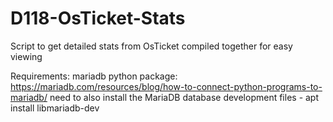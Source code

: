 # D118-OsTicket-Stats

Script to get detailed stats from OsTicket compiled together for easy viewing

Requirements:
  mariadb python package: https://mariadb.com/resources/blog/how-to-connect-python-programs-to-mariadb/
    need to also install the MariaDB database development files - apt install libmariadb-dev